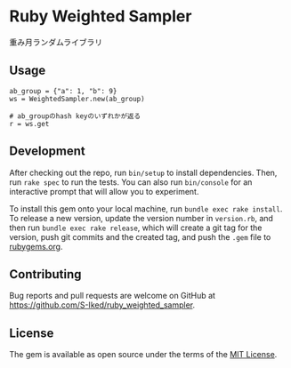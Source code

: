 # Ruby Weighted Sampler

重み月ランダムライブラリ


## Usage

    ab_group = {"a": 1, "b": 9}
    ws = WeightedSampler.new(ab_group)

    # ab_groupのhash keyのいずれかが返る
    r = ws.get

## Development

After checking out the repo, run `bin/setup` to install dependencies. Then, run `rake spec` to run the tests. You can also run `bin/console` for an interactive prompt that will allow you to experiment.

To install this gem onto your local machine, run `bundle exec rake install`. To release a new version, update the version number in `version.rb`, and then run `bundle exec rake release`, which will create a git tag for the version, push git commits and the created tag, and push the `.gem` file to [rubygems.org](https://rubygems.org).

## Contributing

Bug reports and pull requests are welcome on GitHub at https://github.com/S-Iked/ruby_weighted_sampler.

## License

The gem is available as open source under the terms of the [MIT License](https://opensource.org/licenses/MIT).
